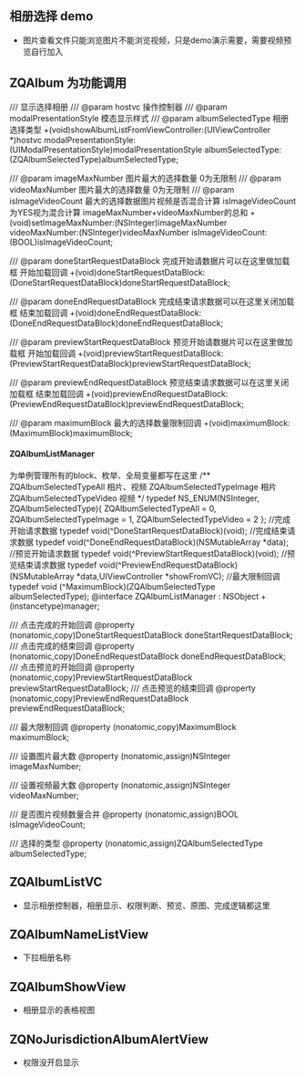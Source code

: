 ## 相册选择 demo

* 图片查看文件只能浏览图片不能浏览视频，只是demo演示需要，需要视频预览自行加入

## ZQAlbum 为功能调用

/// 显示选择相册
/// @param hostvc 操作控制器
/// @param modalPresentationStyle 模态显示样式
/// @param albumSelectedType 相册选择类型
+(void)showAlbumListFromViewController:(UIViewController *)hostvc  modalPresentationStyle:(UIModalPresentationStyle)modalPresentationStyle albumSelectedType:(ZQAlbumSelectedType)albumSelectedType;

/// @param imageMaxNumber 图片最大的选择数量 0为无限制
/// @param videoMaxNumber 图片最大的选择数量 0为无限制
/// @param isImageVideoCount 最大的选择数据图片视频是否混合计算  isImageVideoCount为YES视为混合计算 imageMaxNumber+videoMaxNumber的总和
+(void)setImageMaxNumber:(NSInteger)imageMaxNumber videoMaxNumber:(NSInteger)videoMaxNumber isImageVideoCount:(BOOL)isImageVideoCount;

/// @param doneStartRequestDataBlock 完成开始请数据片可以在这里做加载框 开始加载回调
+(void)doneStartRequestDataBlock:(DoneStartRequestDataBlock)doneStartRequestDataBlock;

/// @param doneEndRequestDataBlock 完成结束请求数据可以在这里关闭加载框 结束加载回调
+(void)doneEndRequestDataBlock:(DoneEndRequestDataBlock)doneEndRequestDataBlock;

/// @param previewStartRequestDataBlock 预览开始请数据片可以在这里做加载框 开始加载回调
+(void)previewStartRequestDataBlock:(PreviewStartRequestDataBlock)previewStartRequestDataBlock;

/// @param previewEndRequestDataBlock 预览结束请求数据可以在这里关闭加载框 结束加载回调
+(void)previewEndRequestDataBlock:(PreviewEndRequestDataBlock)previewEndRequestDataBlock;

/// @param maximumBlock 最大的选择数量限制回调
+(void)maximumBlock:(MaximumBlock)maximumBlock;

#### ZQAlbumListManager 
为单例管理所有的block、枚举、全局变量都写在这里
/**
 ZQAlbumSelectedTypeAll 相片、视频
 ZQAlbumSelectedTypeImage 相片
 ZQAlbumSelectedTypeVideo 视频
 */
typedef NS_ENUM(NSInteger, ZQAlbumSelectedType){
    ZQAlbumSelectedTypeAll = 0,
    ZQAlbumSelectedTypeImage = 1,
    ZQAlbumSelectedTypeVideo = 2
};
//完成开始请求数据
typedef void(^DoneStartRequestDataBlock)(void);
//完成结束请求数据
typedef void(^DoneEndRequestDataBlock)(NSMutableArray *data);
//预览开始请求数据
typedef void(^PreviewStartRequestDataBlock)(void);
//预览结束请求数据
typedef void(^PreviewEndRequestDataBlock)(NSMutableArray *data,UIViewController *showFromVC);
//最大限制回调
typedef void (^MaximumBlock)(ZQAlbumSelectedType albumSelectedType);
@interface ZQAlbumListManager : NSObject
+(instancetype)manager;

/// 点击完成的开始回调
@property (nonatomic,copy)DoneStartRequestDataBlock doneStartRequestDataBlock;
/// 点击完成的结束回调
@property (nonatomic,copy)DoneEndRequestDataBlock doneEndRequestDataBlock;
/// 点击预览的开始回调
@property (nonatomic,copy)PreviewStartRequestDataBlock previewStartRequestDataBlock;
/// 点击预览的结束回调
@property (nonatomic,copy)PreviewEndRequestDataBlock previewEndRequestDataBlock;

/// 最大限制回调
@property (nonatomic,copy)MaximumBlock maximumBlock;

/// 设置图片最大数
@property (nonatomic,assign)NSInteger imageMaxNumber;

/// 设置视频最大数
@property (nonatomic,assign)NSInteger videoMaxNumber;

/// 是否图片视频数量合并
@property (nonatomic,assign)BOOL isImageVideoCount;

/// 选择的类型
@property (nonatomic,assign)ZQAlbumSelectedType albumSelectedType;

## ZQAlbumListVC

* 显示相册控制器，相册显示、权限判断、预览、原图、完成逻辑都这里

## ZQAlbumNameListView

* 下拉相册名称
## ZQAlbumShowView
* 相册显示的表格视图

## ZQNoJurisdictionAlbumAlertView
* 权限没开启显示


